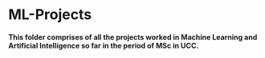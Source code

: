 # ML-Projects

#### This folder comprises of all the projects worked in Machine Learning and Artificial Intelligence so far in the period of MSc in UCC.
